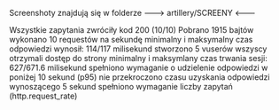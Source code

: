 Screenshoty znajdują się w folderze ---> artillery/SCREENY <---

Wszystkie zapytania zwróciły kod 200 (10/10)
Pobrano 1915 bajtów
wykonano 10 requestów na sekundę
minimalny i maksymalny czas odpowiedzi wynosił: 114/117 milisekund
stworzono 5 vuserów
wszyscy otrzymali dostęp do strony
minimalny i maksymlany czas trwania sesji: 627/671.6 milisekund
spełniono wymaganie o udzielenie odpowiedzi w poniżej 10 sekund (p95)
nie przekroczono czasu uzyskania odpowiedzi wynoszącego 5 sekund
spełniono wymaganie liczby zapytań (http.request_rate)
